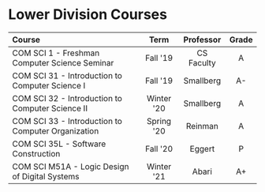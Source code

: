 # Lower Division Courses

| Course                                             |    Term    | Professor  | Grade |
| :------------------------------------------------- | :--------: | :--------: | :---: |
| COM SCI 1 - Freshman Computer Science Seminar      |  Fall '19  | CS Faculty |   A   |
| COM SCI 31 - Introduction to Computer Science I    |  Fall '19  | Smallberg  |  A-   |
| COM SCI 32 - Introduction to Computer Science II   | Winter '20 | Smallberg  |   A   |
| COM SCI 33 - Introduction to Computer Organization | Spring '20 |  Reinman   |   A   |
| COM SCI 35L - Software Construction                |  Fall '20  |   Eggert   |   P   |
| COM SCI M51A - Logic Design of Digital Systems     | Winter '21 |   Abari    |   A+   |
